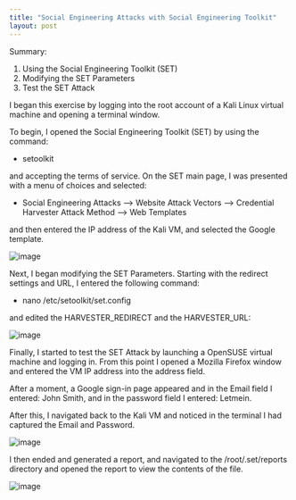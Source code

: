 ```yaml
---
title: "Social Engineering Attacks with Social Engineering Toolkit"
layout: post
---
```

Summary:
  1. Using the Social Engineering Toolkit (SET)
  2. Modifying the SET Parameters
  3. Test the SET Attack

I began this exercise by logging into the root account of a Kali Linux virtual machine and opening a terminal window.

To begin, I opened the Social Engineering Toolkit (SET) by using the command:

  - setoolkit

and accepting the terms of service. On the SET main page, I was presented with a menu of choices and selected:

  - Social Engineering Attacks --> Website Attack Vectors --> Credential Harvester Attack Method --> Web Templates

and then entered the IP address of the Kali VM, and selected the Google template.

![image](https://github.com/Devin10Dahlberg/devin10dahlberg.github.io/assets/149525072/83113ff1-d2e2-4d21-8c19-52b86bd83964)

Next, I began modifying the SET Parameters. Starting with the redirect settings and URL, I entered the following command:

  - nano /etc/setoolkit/set.config

and edited the HARVESTER_REDIRECT and the HARVESTER_URL:

![image](https://github.com/Devin10Dahlberg/devin10dahlberg.github.io/assets/149525072/a9092f56-537e-43a7-a0ae-22429b4ef102)

Finally, I started to test the SET Attack by launching a OpenSUSE virtual machine and logging in. From this point I opened a Mozilla Firefox window and entered the VM IP address into the address field.

After a moment, a Google sign-in page appeared and in the Email field I entered: John Smith, and in the password field I entered: Letmein.

After this, I navigated back to the Kali VM and noticed in the terminal I had captured the Email and Password.

![image](https://github.com/Devin10Dahlberg/devin10dahlberg.github.io/assets/149525072/96da76f2-38f4-4211-a7bd-d5af3ef0b445)

I then ended and generated a report, and navigated to the /root/.set/reports directory and opened the report to view the contents of the file.

![image](https://github.com/Devin10Dahlberg/devin10dahlberg.github.io/assets/149525072/e129e683-37c6-494c-b1c8-ad48256ad9a5)





